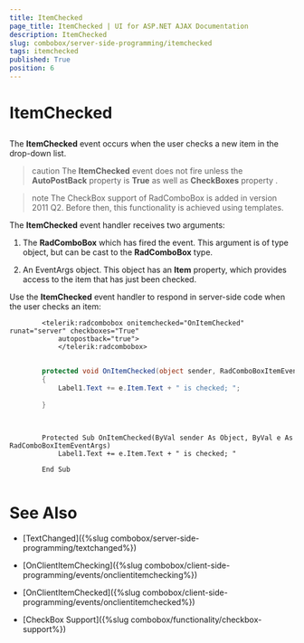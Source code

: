 ```yaml
---
title: ItemChecked
page_title: ItemChecked | UI for ASP.NET AJAX Documentation
description: ItemChecked
slug: combobox/server-side-programming/itemchecked
tags: itemchecked
published: True
position: 6
---
```


# ItemChecked



## 

The __ItemChecked__ event occurs when the user checks a new item in the drop-down list.

>caution The __ItemChecked__ event does not fire unless the __AutoPostBack__ property is __True__ as well as __CheckBoxes__ property .
>


>note The CheckBox support of RadComboBox is added in version 2011 Q2. Before then, this functionality is achieved using templates.
>


The __ItemChecked__ event handler receives two arguments:

1. The __RadComboBox__ which has fired the event. This argument is of type object, but can be cast to the __RadComboBox__ type.

1. An EventArgs object. This object has an __Item__ property, which provides access to the item that has just been checked.

Use the __ItemChecked__ event handler to respond in server-side code when the user checks an item:

````ASPNET
	    <telerik:radcombobox onitemchecked="OnItemChecked" runat="server" checkboxes="True"
	        autopostback="true">          
	        </telerik:radcombobox>
````





````C#
	
	    protected void OnItemChecked(object sender, RadComboBoxItemEventArgs e)
	    {
	        Label1.Text += e.Item.Text + " is checked; ";
	
	    }
	
````
````VB.NET
	
	    Protected Sub OnItemChecked(ByVal sender As Object, ByVal e As RadComboBoxItemEventArgs)
	        Label1.Text += e.Item.Text + " is checked; "
	
	    End Sub
	
````


# See Also

 * [TextChanged]({%slug combobox/server-side-programming/textchanged%})

 * [OnClientItemChecking]({%slug combobox/client-side-programming/events/onclientitemchecking%})

 * [OnClientItemChecked]({%slug combobox/client-side-programming/events/onclientitemchecked%})

 * [CheckBox Support]({%slug combobox/functionality/checkbox-support%})
